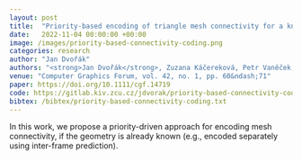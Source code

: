 ```yaml
---
layout: post
title:  "Priority-based encoding of triangle mesh connectivity for a known geometry"
date:   2022-11-04 00:00:00 +00:00
image: /images/priority-based-connectivity-coding.png
categories: research
author: "Jan Dvořák"
authors: "<strong>Jan Dvořák</strong>, Zuzana Káčereková, Petr Vaněček, Libor Váša"
venue: "Computer Graphics Forum, vol. 42, no. 1, pp. 60&ndash;71"
paper: https://doi.org/10.1111/cgf.14719
code: https://gitlab.kiv.zcu.cz/jdvorak/priority-based-connectivity-coding
bibtex: /bibtex/priority-based-connectivity-coding.txt
---
```

In this work, we propose a priority-driven approach for encoding mesh connectivity, if the geometry is already known (e.g., encoded separately using inter-frame prediction).